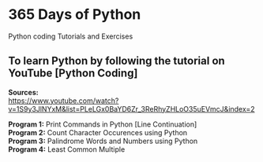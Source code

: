 # 365 Days of Python
Python coding Tutorials and Exercises <br>

## To learn Python by following the tutorial on YouTube [Python Coding]
**Sources:** <br>
https://www.youtube.com/watch?v=1S9y3JlNYxM&list=PLeLGx0BaYD6Zr_3ReRhyZHLoO35uEVmcJ&index=2 <br>

**Program 1:** Print Commands in Python [Line Continuation] <br>
**Program 2:** Count Character Occurences using Python <br>
**Program 3:** Palindrome Words and Numbers using Python <br>
**Program 4:** Least Common Multiple <br>